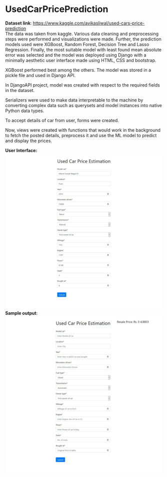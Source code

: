 # UsedCarPricePrediction

**Dataset link**: https://www.kaggle.com/avikasliwal/used-cars-price-prediction <br/>
The data was taken from kaggle.
Various data cleaning and preprocessing steps were performed and visualizations were made. Further, the prediction models used were XGBoost, Random Forest, Decision Tree and Lasso Regression. Finally, the most suitable model with least found mean absolute error was selected and the model was deployed using Django with a minimally aesthetic user interface made using HTML, CSS and bootstrap.

XGBoost performed best among the others. The model was stored in a pickle file and used in Django API.

In DjangoAPI project, model was created with respect to the required fields in the dataset.

Serializers were used to make data interpretable to the machine by converting complex data such as querysets and model instances into native Python data types.

To accept details of car from user, forms were created.

Now, views were created with functions that would work in the background to fetch the posted details, preprocess it and use the ML model to predict and display the prices.

**User Interface:**<br/>
<img src="https://github.com/awamay/car_price_predictor/blob/master/photo_2020-09-24_01-57-32.jpg" width="700" title="screenshot og UI"> <br/>
**Sample output**:<br/>
<img src="https://github.com/awamay/car_price_predictor/blob/master/photo_2020-09-24_01-57-50.jpg" width="700" title="screenshot og UI">
